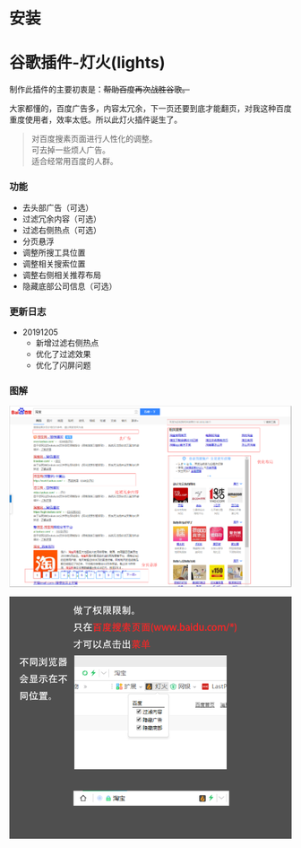 # 安装

# 谷歌插件-灯火(lights)

制作此插件的主要初衷是：~~帮助百度再次战胜谷歌。~~  

大家都懂的，百度广告多，内容太冗余，下一页还要到底才能翻页，对我这种百度重度使用者，效率太低。所以此灯火插件诞生了。

> 对百度搜素页面进行人性化的调整。  
> 可去掉一些烦人广告。  
> 适合经常用百度的人群。  

### 功能
- 去头部广告（可选）
- 过滤冗余内容（可选）
- 过滤右侧热点（可选）
- 分页悬浮
- 调整所搜工具位置
- 调整相关搜索位置
- 调整右侧相关推荐布局
- 隐藏底部公司信息（可选）

### 更新日志
- 20191205 
  - 新增过滤右侧热点
  - 优化了过滤效果
  - 优化了闪屏问题

### 图解
![avatar](/img/image1.png)

![avatar](/img/image2.png)
